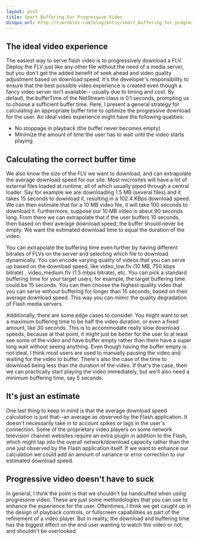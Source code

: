 ```yaml
---
layout: post
title: Smart Buffering For Progressive Video
disqus_url: http://timrobles.com/blog/entry/smart_buffering_for_progressive_video/
---
```


The ideal video experience
--------------------------

The easiest way to serve flash video is to progressively download a FLV. Deploy the FLV just like any other file without the need of a media server, but you don't get the added benefit of seek ahead and video quality adjustment based on download speed. It's the developer's responsibility to ensure that the best possible video experience is created even though a fancy video server isn't available-- usually due to timing and cost. By default, the bufferTime of the NetStream class is 0.1 seconds, prompting us to choose a sufficient buffer time. Here, I present a general strategy for calculating an appropriate buffer time to optimize the progressive download for the user. An ideal video experience might have the following qualities:

* No stoppage in playback (the buffer never becomes empty)
* Minimize the amount of time the user has to wait until the video starts playing

Calculating the correct buffer time
-----------------------------------

We also know the size of the FLV we want to download, and can extrapolate the average download speed for our site. Most microsites will have a lot of external files loaded at runtime, all of which usually piped through a central loader. Say for example we are downloading 1.5 MB (several files) and it takes 15 seconds to download it, resulting in a 102.4 KBps download speed. We can then estimate that for a 10 MB video file, it will take 100 seconds to download it. Furthermore, suppose our 10 MB video is about 90 seconds long. From there we can extrapolate that if the user buffers 10 seconds, then based on their average download speed, the buffer should never be empty. We want the estimated download time to equal the duration of the video.

You can extrapolate the buffering time even further by having different bitrates of FLVs on the server and selecting which file to download dynamically. You can encode varying quality of videos that you can serve up based on the download speed, like video_low.flv (10 MB, 750 kbps bitrate) , video_medium.flv (1.5 mbps bitrate), etc. You can pick a standard buffering time for your target users, for example, the target buffering time could be 15 seconds. You can then choose the highest quality video that you can serve without buffering for longer than 15 seconds, based on their average download speed. This way you can mimic the quality degradation of Flash media servers.

Additionally, there are some edge cases to consider. You might want to set a maximum buffering time to be half the video duration, or even a fixed amount, like 30 seconds. This is to accommodate really slow download speeds, because at that point, it might just be better for the user to at least see some of the video and have buffer empty rather than them have a super long wait without seeing anything. Even though having the buffer empty is not ideal, I think most users are used to manually pausing the video and waiting for the video to buffer. There's also the case of the time to download being less than the duration of the video. If that's the case, then we can practically start playing the video immediately, but we'll also need a minimum buffering time, say 5 seconds.

It's just an estimate
---------------------

One last thing to keep in mind is that the average download speed calculation is just that--an average as observed by the Flash application. It doesn't necessarily take in to account spikes or lags in the user's connection. Some of the proprietary video players on some network television channel websites require an extra plugin in addition to the Flash, which might tap into the overall network/download capacity rather than the one just observed by the Flash application itself. If we want to enhance our calculation we could add an amount of variance or error correction to our estimated download speed.

Progressive video doesn't have to suck
--------------------------------------

In general, I think the point is that we shouldn't be handcuffed when using progressive video. These are just some methodologies that you can use to enhance the experience for the user. Oftentimes, I think we get caught up in the design of playback controls, or fullscreen capabilities as part of the refinement of a video player. But in reality, the download and buffering time has the biggest effect on the end user wanting to watch the video or not, and shouldn't be overlooked.